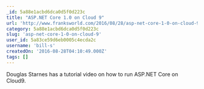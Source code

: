 ```yaml
---
_id: 5a88e1acbd6dca0d5f0d223c
title: "ASP.NET Core 1.0 on Cloud 9"
url: 'http://www.franksworld.com/2016/08/28/asp-net-core-1-0-on-cloud-9/'
category: 5a88e1acbd6dca0d5f0d223c
slug: 'asp-net-core-1-0-on-cloud-9'
user_id: 5a83ce59d6eb0005c4ecda2c
username: 'bill-s'
createdOn: '2016-08-28T04:10:49.000Z'
tags: []
---
```


Douglas Starnes has a tutorial video on how to run ASP.NET Core on Cloud9.
